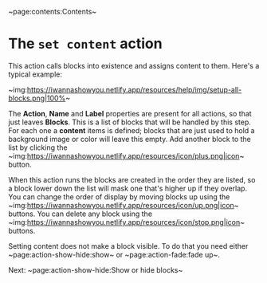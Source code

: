 ~page:contents:Contents~

# The `set content` action

This action calls blocks into existence and assigns content to them. Here's a typical example:

~img:https://iwannashowyou.netlify.app/resources/help/img/setup-all-blocks.png|100%~

The **Action**, **Name** and **Label** properties are present for all actions, so that just leaves **Blocks**. This is a list of blocks that will be handled by this step. For each one a **content** items is defined; blocks that are just used to hold a background image or color will leave this empty. Add another block to the list by clicking the ~img:https://iwannashowyou.netlify.app/resources/icon/plus.png|icon~ button.

When this action runs the blocks are created in the order they are listed, so a block lower down the list will mask one that's higher up if they overlap. You can change the order of display by moving blocks up using the ~img:https://iwannashowyou.netlify.app/resources/icon/up.png|icon~ buttons. You can delete any block using the ~img:https://iwannashowyou.netlify.app/resources/icon/stop.png|icon~ buttons.

Setting content does not make a block visible. To do that you need either ~page:action-show-hide:show~ or ~page:action-fade:fade up~.

Next: ~page:action-show-hide:Show or hide blocks~
